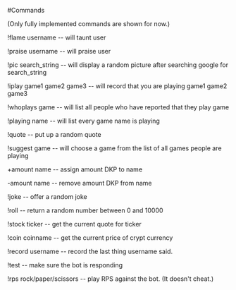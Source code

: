 #Commands

(Only fully implemented commands are shown for now.)

 !flame username -- will taunt user
 
 !praise username -- will praise user
 
 !pic search_string -- will display a random picture after searching google for search_string
 
 !iplay game1 game2 game3 -- will record that you are playing game1 game2 game3
 
 !whoplays game -- will list all people who have reported that they play game
 
 !playing name -- will list every game name is playing
 
 !quote -- put up a random quote
 
 !suggest game -- will choose a game from the list of all games people are playing
 
 +amount name -- assign amount DKP to name
 
 -amount name -- remove amount DKP from name
 
 !joke -- offer a random joke
 
 !roll -- return a random number between 0 and 10000
 
 !stock ticker -- get the current quote for ticker
 
 !coin coinname -- get the current price of crypt currency <coin>
 
 !record username -- record the last thing username said.
 
 !test -- make sure the bot is responding
 
 !rps rock/paper/scissors -- play RPS against the bot. (It doesn't cheat.)